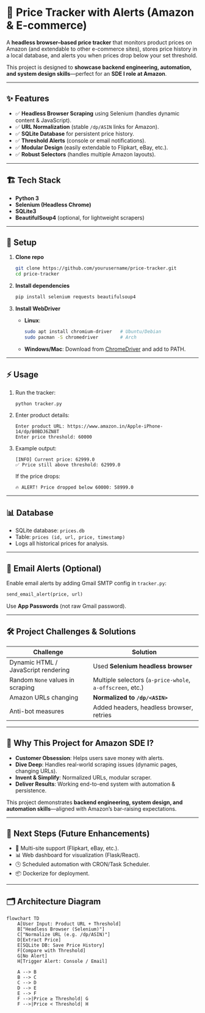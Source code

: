 # 🛒 Price Tracker with Alerts (Amazon & E-commerce)

A **headless browser–based price tracker** that monitors product prices on Amazon (and extendable to other e-commerce sites), stores price history in a local database, and alerts you when prices drop below your set threshold.  

This project is designed to **showcase backend engineering, automation, and system design skills**—perfect for an **SDE I role at Amazon**.  

---

## ✨ Features

- ✅ **Headless Browser Scraping** using Selenium (handles dynamic content & JavaScript).  
- ✅ **URL Normalization** (stable `/dp/ASIN` links for Amazon).  
- ✅ **SQLite Database** for persistent price history.  
- ✅ **Threshold Alerts** (console or email notifications).  
- ✅ **Modular Design** (easily extendable to Flipkart, eBay, etc.).  
- ✅ **Robust Selectors** (handles multiple Amazon layouts).  

---

## 🏗️ Tech Stack

- **Python 3**  
- **Selenium (Headless Chrome)**  
- **SQLite3**  
- **BeautifulSoup4** (optional, for lightweight scrapers)  

---

## 🚀 Setup

1. **Clone repo**  
   ```bash
   git clone https://github.com/yourusername/price-tracker.git
   cd price-tracker
   ```

2. **Install dependencies**  
   ```bash
   pip install selenium requests beautifulsoup4
   ```

3. **Install WebDriver**  
   - **Linux**:  
     ```bash
     sudo apt install chromium-driver   # Ubuntu/Debian
     sudo pacman -S chromedriver        # Arch
     ```
   - **Windows/Mac**: Download from [ChromeDriver](https://chromedriver.chromium.org/) and add to PATH.

---

## ⚡ Usage

1. Run the tracker:  
   ```bash
   python tracker.py
   ```

2. Enter product details:  
   ```
   Enter product URL: https://www.amazon.in/Apple-iPhone-14/dp/B0BDJ6ZN8T
   Enter price threshold: 60000
   ```

3. Example output:  
   ```
   [INFO] Current price: 62999.0
   ✅ Price still above threshold: 62999.0
   ```

   If the price drops:  
   ```
   🔥 ALERT! Price dropped below 60000: 58999.0
   ```

---

## 📊 Database

- SQLite database: `prices.db`  
- Table: `prices (id, url, price, timestamp)`  
- Logs all historical prices for analysis.  

---

## 📨 Email Alerts (Optional)

Enable email alerts by adding Gmail SMTP config in `tracker.py`:  

```python
send_email_alert(price, url)
```

Use **App Passwords** (not raw Gmail password).  

---

## 🛠️ Project Challenges & Solutions

| Challenge | Solution |
|-----------|----------|
| Dynamic HTML / JavaScript rendering | Used **Selenium headless browser** |
| Random `None` values in scraping | Multiple selectors (`a-price-whole`, `a-offscreen`, etc.) |
| Amazon URLs changing | **Normalized to `/dp/<ASIN>`** |
| Anti-bot measures | Added headers, headless browser, retries |

---

## 🎯 Why This Project for Amazon SDE I?

- **Customer Obsession**: Helps users save money with alerts.  
- **Dive Deep**: Handles real-world scraping issues (dynamic pages, changing URLs).  
- **Invent & Simplify**: Normalized URLs, modular scraper.  
- **Deliver Results**: Working end-to-end system with automation & persistence.  

This project demonstrates **backend engineering, system design, and automation skills**—aligned with Amazon’s bar-raising expectations.  

---

## 📌 Next Steps (Future Enhancements)

- 🔄 Multi-site support (Flipkart, eBay, etc.).  
- 📊 Web dashboard for visualization (Flask/React).  
- 🕒 Scheduled automation with CRON/Task Scheduler.  
- 📦 Dockerize for deployment.  

---

## 🗂️ Architecture Diagram

```mermaid
flowchart TD
    A[User Input: Product URL + Threshold]
    B["Headless Browser (Selenium)"]
    C["Normalize URL (e.g. /dp/ASIN)"]
    D[Extract Price]
    E[SQLite DB: Save Price History]
    F[Compare with Threshold]
    G[No Alert]
    H[Trigger Alert: Console / Email]

    A --> B
    B --> C
    C --> D
    D --> E
    E --> F
    F -->|Price ≥ Threshold| G
    F -->|Price < Threshold| H

```
